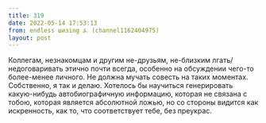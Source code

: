 ```yaml
---
title: 319
date: 2022-05-14 17:53:13
from: endless шизing ⍼ (channel1162404975)
layout: post
---
```


Коллегам, незнакомцам и другим не-друзьям, не-близким лгать/недоговаривать этично почти всегда, особенно на обсуждении чего-то более-менее личного. Не должна мучать совесть на таких моментах.
Собственно, я так и делаю. 
Хотелось бы научиться генерировать какую-нибудь автобиографичную информацию, которая не связана с тобою, которая является абсолютной ложью, но со стороны видится как искренность, как то, что соответствует тебе, без преукрас.
